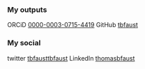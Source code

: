 ### My outputs
ORCiD [0000-0003-0715-4419](https://orcid.org/0000-0003-0715-4419)
GitHub [tbfaust](https://github.com/tbfaust)

### My social
twitter [tbfaust](http://i.imgur.com/tXSoThF.png)[tbfaust](https://twitter.com/tbfaust)
LinkedIn [thomasbfaust](https://www.linkedin.com/in/thomasbfaust/)
